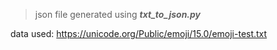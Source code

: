 >json file generated using ***txt_to_json.py***

data used: https://unicode.org/Public/emoji/15.0/emoji-test.txt


